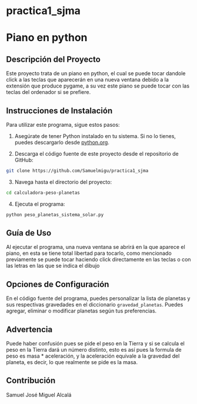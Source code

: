 # practica1_sjma
# Piano en python

## Descripción del Proyecto
Este proyecto trata de un piano en python, el cual se puede tocar dandole click a las teclas que aparecerán en una nueva ventana debido a la extensión que produce pygame, a su vez este piano se puede tocar con las teclas del ordenador si se prefiere. 

## Instrucciones de Instalación
Para utilizar este programa, sigue estos pasos:

1. Asegúrate de tener Python instalado en tu sistema. Si no lo tienes, puedes descargarlo desde [python.org](https://www.python.org/).

2. Descarga el código fuente de este proyecto desde el repositorio de GitHub:

```bash
git clone https://github.com/Samuelmigu/practica1_sjma
```

3. Navega hasta el directorio del proyecto:

```bash
cd calculadora-peso-planetas
```

4. Ejecuta el programa:

```bash
python peso_planetas_sistema_solar.py
```

## Guía de Uso
Al ejecutar el programa, una nueva ventana se abrirá en la que aparece el piano, en esta se tiene total libertad para tocarlo, como mencionado previamente se puede tocar haciendo click directamente en las teclas o con las letras en las que se indica el dibujo

## Opciones de Configuración
En el código fuente del programa, puedes personalizar la lista de planetas y sus respectivas gravedades en el diccionario `gravedad_planetas`. Puedes agregar, eliminar o modificar planetas según tus preferencias.
## Advertencia
Puede haber confusión pues se pide el peso en la Tierra y si se calcula el peso en la Tierra dará un número distinto, esto es así pues la formula de peso es masa * aceleración, y la aceleración equivale a la gravedad del planeta, es decir, lo que realmente se pide es la masa.
## Contribución
Samuel José Miguel Alcalá

